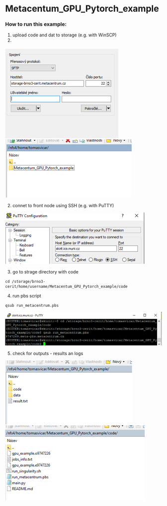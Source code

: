 # Metacentum_GPU_Pytorch_example

### How to run this example:

1. upload code and dat to storage (e.g. with WinSCP)
2. 
![winscp_login](readme_imgs/winscp_login.PNG)
![winscp_upload](readme_imgs/winscp_upload.PNG)

2. connet to front node using SSH (e.g. with PuTTY)

![putty_login](readme_imgs/putty_login.PNG)


3. go to strage directory with code

```
cd /storage/brno3-cerit/home/username/Metacentum_GPU_Pytorch_example/code
```

4. run pbs script

```
qsub run_metacentrum.pbs
```

![putty_run](readme_imgs/putty_run.PNG)

5. check for outputs - results an logs

![winscp_results](readme_imgs/winscp_results.PNG)
![winscp_logs](readme_imgs/winscp_logs.PNG)

